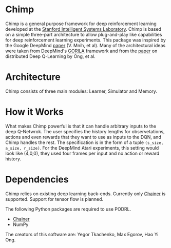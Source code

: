 # Chimp

Chimp is a general purpose framework for deep reinforcement learning developed at the [Stanford Intelligent Systems Laboratory](http://sisl.stanford.edu/).
Chimp is based on a simple three-part architecture to allow plug-and-play like capabilities for deep reinforcement
learning experiments. 
This package was inspired by the Google DeepMind [paper](http://www.nature.com/nature/journal/v518/n7540/full/nature14236.html) (V. Mnih, et al). 
Many of the architectural ideas were taken from DeepMind's
[GORILA](http://www.humphreysheil.com/blog/gorila-google-reinforcement-learning-architecture) framework and from the
[paper](http://arxiv.org/pdf/1508.04186.pdf) on distributed Deep Q-Learning by Ong, et al. 

# Architecture 
Chimp consists of three main modules: Learner, Simulator and Memory. 

# How it Works

What makes Chimp powerful is that it can handle arbitrary inputs to the deep Q-Netwrok. 
The user specifies the history lengths for observetations, actions and even rewards that they want to use as inputs to the DQN, and Chimp handles the rest. The specification is in the form of a tuple ```(s_size, a_size, r_size)```. For the DeepMind Atari experiments, this setting would look like (4,0,0), they used four frames per input and no action or reward history. 


# Dependencies

Chimp relies on existing deep learning back-ends. Currently only [Chainer](http://chainer.org/) is supported. Support
for tensor flow is planned.

The following Python packages are required to use PODRL.
* [Chainer](https://github.com/pfnet/chainer)
* NumPy

The creators of this software are: Yegor Tkachenko, Max Egorov, Hao Yi Ong.

